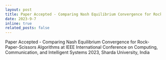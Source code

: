 ```yaml
---
layout: post
title: Paper Accepted - Comparing Nash Equilibrium Convergence for Rock-Paper-Scissors Algorithms
date: 2023-9-7
inline: true
related_posts: false
---
```


Paper Accepted - Comparing Nash Equilibrium Convergence for Rock-Paper-Scissors Algorithms at IEEE International Conference on Computing, Communication, and Intelligent Systems 2023, Sharda University, India


